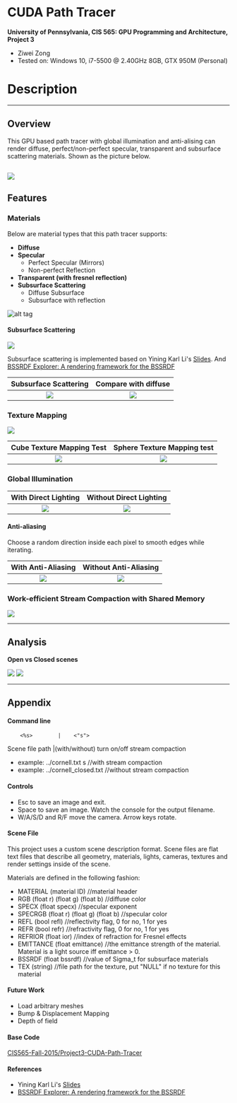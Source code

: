 CUDA Path Tracer
================

**University of Pennsylvania, CIS 565: GPU Programming and Architecture, Project 3**

* Ziwei Zong
* Tested on: Windows 10, i7-5500 @ 2.40GHz 8GB, GTX 950M (Personal)

Description
========================
--------------------------
## Overview

This GPU based path tracer with global illumination and anti-alising can render diffuse, perfect/non-perfect specular, transparent and subsurface scattering materials. Shown as the picture below.

![](img/01Overview.png)
--------------------------
## Features

### Materials

Below are material types that this path tracer supports:
 * **Diffuse**
 * **Specular**
     * Perfect Specular (Mirrors)
     * Non-perfect Reflection
 * **Transparent (with fresnel reflection)**
 * **Subsurface Scattering**
     * Diffuse Subsurface
     * Subsurface with reflection

 ![alt tag](img/04DiffSpecTrans.png "scene file: \scenes\DiffSpecTrans.txt")
 
#### Subsurface Scattering
![](img/05SSS.png)

Subsurface scattering is implemented based on Yining Karl Li's [Slides](https://github.com/CIS565-Fall-2015/cis565-fall-2015.github.io/raw/master/lectures/4.1-Path-Tracing-1.pdf).
And [BSSRDF Explorer: A rendering framework for the BSSRDF](http://noobody.org/bachelor-thesis.pdf)

 Subsurface Scattering	|  Compare with diffuse
:----------------------:|:-------------------------:
![](img/05SSS02.png)		|![](img/05SSS01.png)

### Texture Mapping
![](img/06TexMap.png)

Cube Texture Mapping Test |Sphere Texture Mapping test
:------------------------:|:---------------------------:
![](img/06TexMap_cube.png)|![](img/06TexMap_sphere.png)

### Global Illumination

With Direct Lighting	|  Without Direct Lighting
:----------------------:|:-------------------------:
![](img/02Gobal_on.png)|![](img/02Gobal_off.png)

#### Anti-aliasing

Choose a random direction inside each pixel to smooth edges while iterating.

With Anti-Aliasing		|Without Anti-Aliasing
:----------------------:|:------------------:
![](img/03AntiA_on.PNG) |![](img/03AntiA_off.png)

### Work-efficient Stream Compaction with Shared Memory
![](img/Analysis/SharedMem.PNG)

--------------------------
## Analysis
**Open vs Closed scenes**

![](img/Analysis/OpenScene.png)
![](img/Analysis/CloseScene.png)

--------------------------
## Appendix
#### Command line

		<%s>		|	 <"s">
  Scene file path	|(with/without) turn on/off stream compaction

* example: ../cornell.txt s			//with stream compaction
* example: ../cornell_closed.txt	//without stream compaction

#### Controls

* Esc to save an image and exit.
* Space to save an image. Watch the console for the output filename.
* W/A/S/D and R/F move the camera. Arrow keys rotate.

#### Scene File

This project uses a custom scene description format. Scene files are flat text
files that describe all geometry, materials, lights, cameras, textures and render
settings inside of the scene. 

Materials are defined in the following fashion:

* MATERIAL (material ID)				//material header
* RGB (float r) (float g) (float b)		//diffuse color
* SPECX (float specx)					//specular exponent
* SPECRGB (float r) (float g) (float b) //specular color
* REFL (bool refl)						//reflectivity flag, 0 for no, 1 for yes
* REFR (bool refr)						//refractivity flag, 0 for no, 1 for yes
* REFRIOR (float ior)					//index of refraction for Fresnel effects
* EMITTANCE (float emittance)			//the emittance strength of the material. Material is a light source iff emittance > 0.
* BSSRDF (float bssrdf)					//value of Sigma_t for subsurface materials
* TEX (string)							//file path for the texture, put "NULL" if no texture for this material

#### Future Work

* Load arbitrary meshes
* Bump & Displacement Mapping
* Depth of field

#### Base Code

[CIS565-Fall-2015/Project3-CUDA-Path-Tracer](https://github.com/CIS565-Fall-2015/Project3-CUDA-Path-Tracer)

#### References

* Yining Karl Li's [Slides](https://github.com/CIS565-Fall-2015/cis565-fall-2015.github.io/raw/master/lectures/4.1-Path-Tracing-1.pdf)
* [BSSRDF Explorer: A rendering framework for the BSSRDF](http://noobody.org/bachelor-thesis.pdf)